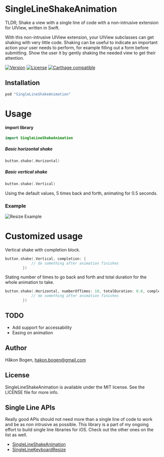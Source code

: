 # SingleLineShakeAnimation
TLDR; Shake a view with a single line of code with a non-intrusive extension for UIView, written in Swift.

With this non-intrusive UIView extension, your UIView subclasses can get shaking with very little code.
Shaking can be useful to indicate an important action your user needs to perform, for example filling out a form before submitting. Show the user it by gently shaking the needed view to get their attention.

[![Version](https://img.shields.io/cocoapods/v/SingleLineShakeAnimation.svg?style=flat)](http://cocoadocs.org/docsets/SingleLineShakeAnimation)
[![License](https://img.shields.io/cocoapods/l/SingleLineShakeAnimation.svg?style=flat)](http://cocoadocs.org/docsets/SingleLineShakeAnimation)
[![Carthage compatible](https://img.shields.io/badge/Carthage-compatible-4BC51D.svg?style=flat)](https://github.com/haaakon/SingleLineShakeAnimation)

## Installation
```ruby
pod "SingleLineShakeAnimation"
```

Usage
=====
#### import library 
```swift
import SingleLineShakeAnimation
```

##### Basic horizontal shake
```swift
button.shake(.Horizontal)
```
##### Basic vertical shake
```swift
button.shake(.Vertical)
```
Using the default values, 5 times back and forth, animating for 0.5 seconds.


### Example
![Resize Example](https://raw.githubusercontent.com/haaakon/SingleLineShakeAnimation/master/example.gif)


Customized usage
=====
Vertical shake with completion block.
```swift
button.shake(.Vertical, completion: { 
            // do something after animation finishes
        })
```

Stating number of times to go back and forth and total duration for the whole animation to take.
```swift
button.shake(.Horizontal, numberOfTimes: 10, totalDuration: 0.6, completion: {
            // do something after animation finishes
        })
```

## TODO
- Add support for accessability
- Easing on animation

## Author

Håkon Bogen, hakon.bogen@gmail.com

## License

SingleLineShakeAnimation is available under the MIT license. See the LICENSE file for more info.

## Single Line APIs
Really good APIs should not need more than a single line of code to work and be as non intrusive as possible. This library is a part of my ongoing effort to build single line libraries for iOS. Check out the other ones on the list as well.
- [SingleLineShakeAnimation](https://github.com/haaakon/SingleLineShakeAnimation)
- [SingleLineKeyboardResize](https://github.com/haaakon/SingleLineKeyboardResize)
